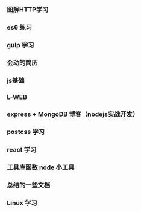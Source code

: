 ### 图解HTTP学习
### es6 练习
### gulp 学习
### 会动的简历
### js基础
### L-WEB
### express + MongoDB 博客（nodejs实战开发）
### postcss 学习


### react 学习


### 工具库函数 node 小工具

### 总结的一些文档


### Linux 学习














